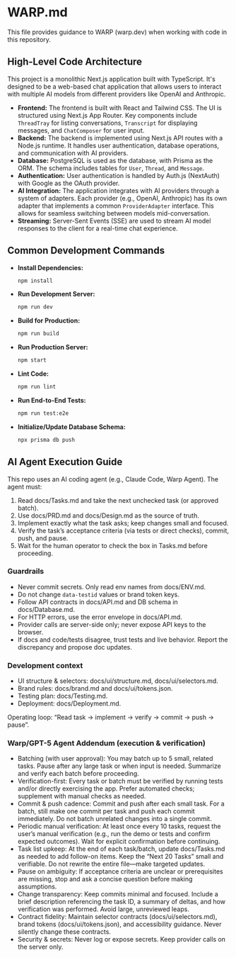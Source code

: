 # WARP.md

This file provides guidance to WARP (warp.dev) when working with code in this repository.

## High-Level Code Architecture

This project is a monolithic Next.js application built with TypeScript. It's designed to be a web-based chat application that allows users to interact with multiple AI models from different providers like OpenAI and Anthropic.

-   **Frontend:** The frontend is built with React and Tailwind CSS. The UI is structured using Next.js App Router. Key components include `ThreadTray` for listing conversations, `Transcript` for displaying messages, and `ChatComposer` for user input.
-   **Backend:** The backend is implemented using Next.js API routes with a Node.js runtime. It handles user authentication, database operations, and communication with AI providers.
-   **Database:** PostgreSQL is used as the database, with Prisma as the ORM. The schema includes tables for `User`, `Thread`, and `Message`.
-   **Authentication:** User authentication is handled by Auth.js (NextAuth) with Google as the OAuth provider.
-   **AI Integration:** The application integrates with AI providers through a system of adapters. Each provider (e.g., OpenAI, Anthropic) has its own adapter that implements a common `ProviderAdapter` interface. This allows for seamless switching between models mid-conversation.
-   **Streaming:** Server-Sent Events (SSE) are used to stream AI model responses to the client for a real-time chat experience.

## Common Development Commands

-   **Install Dependencies:**
    ```bash
    npm install
    ```
-   **Run Development Server:**
    ```bash
    npm run dev
    ```
-   **Build for Production:**
    ```bash
    npm run build
    ```
-   **Run Production Server:**
    ```bash
    npm start
    ```
-   **Lint Code:**
    ```bash
    npm run lint
    ```
-   **Run End-to-End Tests:**
    ```bash
    npm run test:e2e
    ```
-   **Initialize/Update Database Schema:**
    ```bash
    npx prisma db push
    ```

## AI Agent Execution Guide

This repo uses an AI coding agent (e.g., Claude Code, Warp Agent). The agent must:

1.  Read docs/Tasks.md and take the next unchecked task (or approved batch).
2.  Use docs/PRD.md and docs/Design.md as the source of truth.
3.  Implement exactly what the task asks; keep changes small and focused.
4.  Verify the task’s acceptance criteria (via tests or direct checks), commit, push, and pause.
5.  Wait for the human operator to check the box in Tasks.md before proceeding.

### Guardrails

-   Never commit secrets. Only read env names from docs/ENV.md.
-   Do not change `data-testid` values or brand token keys.
-   Follow API contracts in docs/API.md and DB schema in docs/Database.md.
-   For HTTP errors, use the error envelope in docs/API.md.
-   Provider calls are server-side only; never expose API keys to the browser.
-   If docs and code/tests disagree, trust tests and live behavior. Report the discrepancy and propose doc updates.

### Development context

-   UI structure & selectors: docs/ui/structure.md, docs/ui/selectors.md.
-   Brand rules: docs/brand.md and docs/ui/tokens.json.
-   Testing plan: docs/Testing.md.
-   Deployment: docs/Deployment.md.

Operating loop: “Read task → implement → verify → commit → push → pause”.

### Warp/GPT-5 Agent Addendum (execution & verification)

-   Batching (with user approval): You may batch up to 5 small, related tasks. Pause after any large task or when input is needed. Summarize and verify each batch before proceeding.
-   Verification-first: Every task or batch must be verified by running tests and/or directly exercising the app. Prefer automated checks; supplement with manual checks as needed.
-   Commit & push cadence: Commit and push after each small task. For a batch, still make one commit per task and push each commit immediately. Do not batch unrelated changes into a single commit.
-   Periodic manual verification: At least once every 10 tasks, request the user’s manual verification (e.g., run the demo or tests and confirm expected outcomes). Wait for explicit confirmation before continuing.
-   Task list upkeep: At the end of each task/batch, update docs/Tasks.md as needed to add follow-on items. Keep the “Next 20 Tasks” small and verifiable. Do not rewrite the entire file—make targeted updates.
-   Pause on ambiguity: If acceptance criteria are unclear or prerequisites are missing, stop and ask a concise question before making assumptions.
-   Change transparency: Keep commits minimal and focused. Include a brief description referencing the task ID, a summary of deltas, and how verification was performed. Avoid large, unreviewed leaps.
-   Contract fidelity: Maintain selector contracts (docs/ui/selectors.md), brand tokens (docs/ui/tokens.json), and accessibility guidance. Never silently change these contracts.
-   Security & secrets: Never log or expose secrets. Keep provider calls on the server only.
